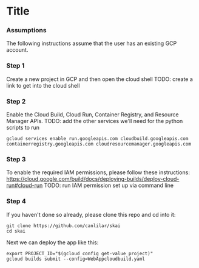 # Title

### Assumptions
The following instructions assume that the user has an existing GCP account. 

### Step 1
Create a new project in GCP and then open the cloud shell
TODO: create a link to get into the cloud shell

### Step 2
Enable the Cloud Build, Cloud Run, Container Registry, and Resource Manager APIs. TODO: add the other services we'll need for the python scripts to run
```
gcloud services enable run.googleapis.com cloudbuild.googleapis.com containerregistry.googleapis.com cloudresourcemanager.googleapis.com
```

### Step 3
To enable the required IAM permissions, please follow these instructions: https://cloud.google.com/build/docs/deploying-builds/deploy-cloud-run#cloud-run 
TODO: run IAM permission set up via command line

### Step 4
If you haven't done so already, please clone this repo and cd into it:
```
git clone https://github.com/canlilar/skai
cd skai
```
Next we can deploy the app like this:
```
export PROJECT_ID="$(gcloud config get-value project)"
gcloud builds submit --config=WebAppcloudbuild.yaml
```
